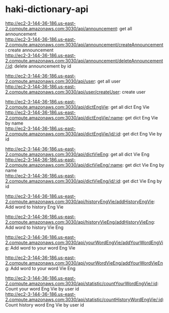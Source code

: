 # haki-dictionary-api

http://ec2-3-144-36-186.us-east-2.compute.amazonaws.com:3030/api/announcement: get all announcement  
http://ec2-3-144-36-186.us-east-2.compute.amazonaws.com:3030/api/announcement/createAnnouncement: create announcement  
http://ec2-3-144-36-186.us-east-2.compute.amazonaws.com:3030/api/announcement/deleteAnnouncement/:id: delete announcement by id  

http://ec2-3-144-36-186.us-east-2.compute.amazonaws.com:3030/api/user: get all user  
http://ec2-3-144-36-186.us-east-2.compute.amazonaws.com:3030/api/user/createUser: create user  

  
http://ec2-3-144-36-186.us-east-2.compute.amazonaws.com:3030/api/dictEngVie: get all dict Eng Vie  
http://ec2-3-144-36-186.us-east-2.compute.amazonaws.com:3030/api/dictEngVie/:name: get dict Eng Vie by name  
http://ec2-3-144-36-186.us-east-2.compute.amazonaws.com:3030/api/dictEngVie/id/:id: get dict Eng Vie by id  

http://ec2-3-144-36-186.us-east-2.compute.amazonaws.com:3030/api/dictVieEng: get all dict Vie Eng  
http://ec2-3-144-36-186.us-east-2.compute.amazonaws.com:3030/api/dictVieEng/:name: get dict Vie Eng by name  
http://ec2-3-144-36-186.us-east-2.compute.amazonaws.com:3030/api/dictVieEng/id/:id: get dict Vie Eng by id  

http://ec2-3-144-36-186.us-east-2.compute.amazonaws.com:3030/api/historyEngVie/addHistoryEngVie: Add word to history Eng Vie  

http://ec2-3-144-36-186.us-east-2.compute.amazonaws.com:3030/api/historyVieEng/addHistoryVieEng: Add word to history Vie Eng  

http://ec2-3-144-36-186.us-east-2.compute.amazonaws.com:3030/api/yourWordEngVie/addYourWordEngVie: Add word to your word Eng Vie  

http://ec2-3-144-36-186.us-east-2.compute.amazonaws.com:3030/api/yourWordVieEng/addYourWordVieEng: Add word to your word Vie Eng  

http://ec2-3-144-36-186.us-east-2.compute.amazonaws.com:3030/api/statistic/countYourWordEngVie/:id: Count your word Eng Vie by user id  
http://ec2-3-144-36-186.us-east-2.compute.amazonaws.com:3030/api/statistic/countHistoryWordEngVie/:id: Count history word Eng Vie by user id  
